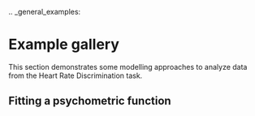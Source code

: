.. _general_examples:

# Example gallery

This section demonstrates some modelling approaches to analyze data from the Heart Rate Discrimination task.

## Fitting a psychometric function
